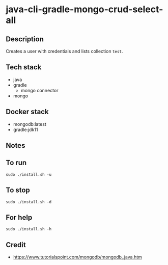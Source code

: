 # java-cli-gradle-mongo-crud-select-all

## Description
Creates a user with credentials
and lists collection `test`.

## Tech stack
- java
- gradle
  - mongo connector
- mongo

## Docker stack
- mongodb:latest
- gradle:jdk11

## Notes


## To run
`sudo ./install.sh -u`

## To stop
`sudo ./install.sh -d`

## For help
`sudo ./install.sh -h`

## Credit
- https://www.tutorialspoint.com/mongodb/mongodb_java.htm
